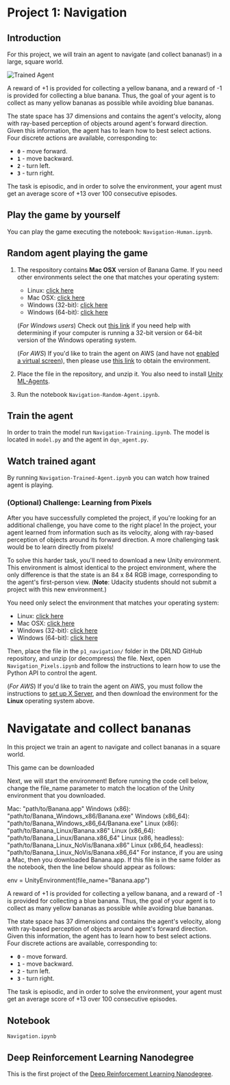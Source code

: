 [//]: # (Image References)

[image1]: https://user-images.githubusercontent.com/10624937/42135619-d90f2f28-7d12-11e8-8823-82b970a54d7e.gif "Trained Agent"

# Project 1: Navigation

## Introduction

For this project, we will train an agent to navigate (and collect bananas!) in a large, square world.  

![Trained Agent][image1]

A reward of +1 is provided for collecting a yellow banana, and a reward of -1 is provided for collecting a blue banana.  Thus, the goal of your agent is to collect as many yellow bananas as possible while avoiding blue bananas.  

The state space has 37 dimensions and contains the agent's velocity, along with ray-based perception of objects around agent's forward direction.  Given this information, the agent has to learn how to best select actions.  Four discrete actions are available, corresponding to:
- **`0`** - move forward.
- **`1`** - move backward.
- **`2`** - turn left.
- **`3`** - turn right.

The task is episodic, and in order to solve the environment, your agent must get an average score of +13 over 100 consecutive episodes.

## Play the game by yourself

You can play the game executing the notebook: `Navigation-Human.ipynb`.

## Random agent playing the game

1. The respository contains __Mac OSX__ version of Banana Game. If you need other environments select the one that matches your operating system:
    - Linux: [click here](https://s3-us-west-1.amazonaws.com/udacity-drlnd/P1/Banana/Banana_Linux.zip)
    - Mac OSX: [click here](https://s3-us-west-1.amazonaws.com/udacity-drlnd/P1/Banana/Banana.app.zip)
    - Windows (32-bit): [click here](https://s3-us-west-1.amazonaws.com/udacity-drlnd/P1/Banana/Banana_Windows_x86.zip)
    - Windows (64-bit): [click here](https://s3-us-west-1.amazonaws.com/udacity-drlnd/P1/Banana/Banana_Windows_x86_64.zip)
    
    (_For Windows users_) Check out [this link](https://support.microsoft.com/en-us/help/827218/how-to-determine-whether-a-computer-is-running-a-32-bit-version-or-64) if you need help with determining if your computer is running a 32-bit version or 64-bit version of the Windows operating system.

    (_For AWS_) If you'd like to train the agent on AWS (and have not [enabled a virtual screen](https://github.com/Unity-Technologies/ml-agents/blob/master/docs/Training-on-Amazon-Web-Service.md)), then please use [this link](https://s3-us-west-1.amazonaws.com/udacity-drlnd/P1/Banana/Banana_Linux_NoVis.zip) to obtain the environment.

2. Place the file in the repository, and unzip it. You also need to install [Unity ML-Agents](https://github.com/Unity-Technologies/ml-agents/blob/master/docs/Installation.md).

3. Run the notebook `Navigation-Random-Agent.ipynb`. 

## Train the agent

In order to train the model run `Navigation-Training.ipynb`. The model is located in `model.py` and the agent in `dqn_agent.py`.

## Watch trained agant

By running `Navigation-Trained-Agent.ipynb` you can watch how trained agent is playing.

### (Optional) Challenge: Learning from Pixels

After you have successfully completed the project, if you're looking for an additional challenge, you have come to the right place!  In the project, your agent learned from information such as its velocity, along with ray-based perception of objects around its forward direction.  A more challenging task would be to learn directly from pixels!

To solve this harder task, you'll need to download a new Unity environment.  This environment is almost identical to the project environment, where the only difference is that the state is an 84 x 84 RGB image, corresponding to the agent's first-person view.  (**Note**: Udacity students should not submit a project with this new environment.)

You need only select the environment that matches your operating system:
- Linux: [click here](https://s3-us-west-1.amazonaws.com/udacity-drlnd/P1/Banana/VisualBanana_Linux.zip)
- Mac OSX: [click here](https://s3-us-west-1.amazonaws.com/udacity-drlnd/P1/Banana/VisualBanana.app.zip)
- Windows (32-bit): [click here](https://s3-us-west-1.amazonaws.com/udacity-drlnd/P1/Banana/VisualBanana_Windows_x86.zip)
- Windows (64-bit): [click here](https://s3-us-west-1.amazonaws.com/udacity-drlnd/P1/Banana/VisualBanana_Windows_x86_64.zip)

Then, place the file in the `p1_navigation/` folder in the DRLND GitHub repository, and unzip (or decompress) the file.  Next, open `Navigation_Pixels.ipynb` and follow the instructions to learn how to use the Python API to control the agent.

(_For AWS_) If you'd like to train the agent on AWS, you must follow the instructions to [set up X Server](https://github.com/Unity-Technologies/ml-agents/blob/master/docs/Training-on-Amazon-Web-Service.md), and then download the environment for the **Linux** operating system above.


# Navigatate and collect bananas

In this project we train an agent to navigate and collect bananas in a square world.  

This game can be downloaded 

Next, we will start the environment! Before running the code cell below, change the file_name parameter to match the location of the Unity environment that you downloaded.

Mac: "path/to/Banana.app"
Windows (x86): "path/to/Banana_Windows_x86/Banana.exe"
Windows (x86_64): "path/to/Banana_Windows_x86_64/Banana.exe"
Linux (x86): "path/to/Banana_Linux/Banana.x86"
Linux (x86_64): "path/to/Banana_Linux/Banana.x86_64"
Linux (x86, headless): "path/to/Banana_Linux_NoVis/Banana.x86"
Linux (x86_64, headless): "path/to/Banana_Linux_NoVis/Banana.x86_64"
For instance, if you are using a Mac, then you downloaded Banana.app. If this file is in the same folder as the notebook, then the line below should appear as follows:

env = UnityEnvironment(file_name="Banana.app")

A reward of +1 is provided for collecting a yellow banana, and a reward of -1 is provided for 
collecting a blue banana.  Thus, the goal of your agent is to collect as many yellow bananas as 
possible while avoiding blue bananas.  

The state space has 37 dimensions and contains the agent's velocity, along with ray-based perception
of objects around agent's forward direction.  Given this information, the agent has to learn how to
best select actions.  Four discrete actions are available, corresponding to:
- **`0`** - move forward.
- **`1`** - move backward.
- **`2`** - turn left.
- **`3`** - turn right.

The task is episodic, and in order to solve the environment, your agent must get an average score of
+13 over 100 consecutive episodes.

## Notebook

`Navigation.ipynb` 


## Deep Reinforcement Learning Nanodegree

This is the first project of the [Deep Reinforcement Learning Nanodegree](https://www.udacity.com/course/deep-reinforcement-learning-nanodegree--nd893).